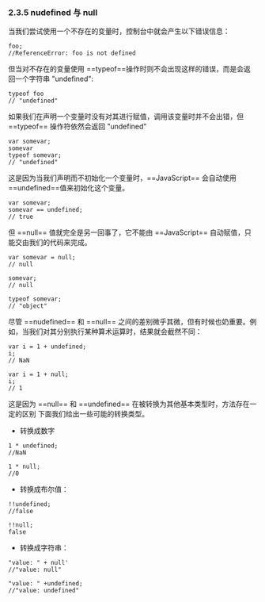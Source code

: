 ### 2.3.5 nudefined 与 null
当我们尝试使用一个不存在的变量时，控制台中就会产生以下错误信息：
```
foo;
//ReferenceError: foo is not defined
```
但当对不存在的变量使用 ==typeof==操作时则不会出现这样的错误，而是会返回一个字符串 "undefined":
```
typeof foo
// "undefined"
```
如果我们在声明一个变量时没有对其进行赋值，调用该变量时并不会出错，但 ==typeof== 操作符依然会返回 "undefined"
```
var somevar;
somevar
typeof somevar;
// "undefined"
```
这是因为当我们声明而不初始化一个变量时，==JavaScript== 会自动使用 ==undefined==值来初始化这个变量。
```
var somevar;
somevar == undefined;
// true
```
但 ==null== 值就完全是另一回事了，它不能由 ==JavaScript== 自动赋值，只能交由我们的代码来完成。
```
var somevar = null;
// null

somevar;
// null

typeof somevar;
// "object"
```
尽管 ==nudefined== 和 ==null== 之间的差别微乎其微，但有时候也奶重要。例如，当我们对其分别执行某种算术运算时，结果就会截然不同：
```
var i = 1 + undefined;
i;
// NaN

var i = 1 + null;
i;
// 1
```
这是因为 ==null== 和 ==undefined== 在被转换为其他基本类型时，方法存在一定的区别 下面我们给出一些可能的转换类型。
- 转换成数字
```
1 * undefined;
//NaN 

1 * null;
//0
```
- 转换成布尔值：
```
!!undefined;
//false

!!null;
false
```
- 转换成字符串：
```
"value: " + null'
//"value: null"

"value: " +undefined;
//"value: undefined"
```
